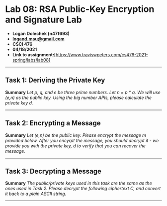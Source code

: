# Lab 08: RSA Public-Key Encryption and Signature Lab
- **Logan Dolechek (n47f693)**
- **logand.msu@gmail.com**
- **CSCI 476**
- **04/18/2021**
- **Link to assignment:**[https://www.traviswpeters.com/cs476-2021-spring/labs/lab08]

---

## Task 1: Deriving the Private Key

**Summary**
_Let p, q, and e be three prime numbers. Let n = p * q. We will use (e,n) as the public key. Using the big number APIs, please calculate the private key d._

---

## Task 2: Encrypting a Message

**Summary**
_Let (e,n) be the public key. Please encrypt the message m provided below. After you encyrpt the message, you should decrypt it - we provide you with the private key, d to verify that you can recover the message._

---

## Task 3: Decrypting a Message

**Summary**
_The public/private keys used in this task are the same as the ones used in Task 2. Please decrypt the following ciphertext C, and convert it back to a plain ASCII string._

---
